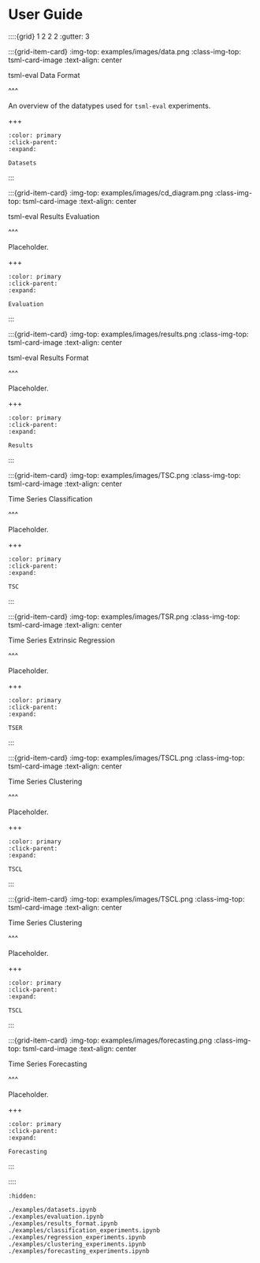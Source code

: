 # User Guide

::::{grid} 1 2 2 2
:gutter: 3

:::{grid-item-card}
:img-top: examples/images/data.png
:class-img-top: tsml-card-image
:text-align: center

tsml-eval Data Format

^^^

An overview of the datatypes used for `tsml-eval` experiments.

+++

```{button-ref} /examples/datasets.ipynb
:color: primary
:click-parent:
:expand:

Datasets
```

:::

:::{grid-item-card}
:img-top: examples/images/cd_diagram.png
:class-img-top: tsml-card-image
:text-align: center

tsml-eval Results Evaluation

^^^

Placeholder.

+++

```{button-ref} /examples/evaluation.ipynb
:color: primary
:click-parent:
:expand:

Evaluation
```

:::

:::{grid-item-card}
:img-top: examples/images/results.png
:class-img-top: tsml-card-image
:text-align: center

tsml-eval Results Format

^^^

Placeholder.

+++

```{button-ref} /examples/results_format.ipynb
:color: primary
:click-parent:
:expand:

Results
```

:::

:::{grid-item-card}
:img-top: examples/images/TSC.png
:class-img-top: tsml-card-image
:text-align: center

Time Series Classification

^^^

Placeholder.

+++

```{button-ref} /examples/classification_experiments.ipynb
:color: primary
:click-parent:
:expand:

TSC
```

:::

:::{grid-item-card}
:img-top: examples/images/TSR.png
:class-img-top: tsml-card-image
:text-align: center

Time Series Extrinsic Regression

^^^

Placeholder.

+++

```{button-ref} /examples/regression_experiments.ipynb
:color: primary
:click-parent:
:expand:

TSER
```

:::

:::{grid-item-card}
:img-top: examples/images/TSCL.png
:class-img-top: tsml-card-image
:text-align: center

Time Series Clustering

^^^

Placeholder.

+++

```{button-ref} /examples/clustering_experiments.ipynb
:color: primary
:click-parent:
:expand:

TSCL
```

:::

:::{grid-item-card}
:img-top: examples/images/TSCL.png
:class-img-top: tsml-card-image
:text-align: center

Time Series Clustering

^^^

Placeholder.

+++

```{button-ref} /examples/clustering_experiments.ipynb
:color: primary
:click-parent:
:expand:

TSCL
```

:::

:::{grid-item-card}
:img-top: examples/images/forecasting.png
:class-img-top: tsml-card-image
:text-align: center

Time Series Forecasting

^^^

Placeholder.

+++

```{button-ref} /examples/forecasting_experiments.ipynb
:color: primary
:click-parent:
:expand:

Forecasting
```

:::

::::

```{toctree}
:hidden:

./examples/datasets.ipynb
./examples/evaluation.ipynb
./examples/results_format.ipynb
./examples/classification_experiments.ipynb
./examples/regression_experiments.ipynb
./examples/clustering_experiments.ipynb
./examples/forecasting_experiments.ipynb
```
